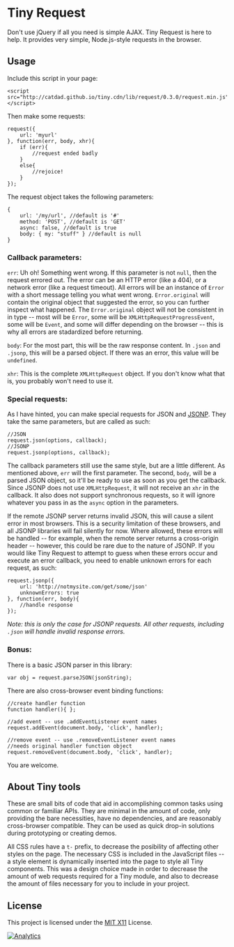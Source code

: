 # Tiny Request

Don't use jQuery if all you need is simple AJAX. Tiny Request is here to help. It provides very simple, Node.js-style requests in the browser.

## Usage

Include this script in your page:
    
    <script src="http://catdad.github.io/tiny.cdn/lib/request/0.3.0/request.min.js"></script>
    
Then make some requests:

	request({
		url: 'myurl'
	}, function(err, body, xhr){
		if (err){
			//request ended badly
		}
		else{
			//rejoice!
		}
	});

The request object takes the following parameters:

	{
		url: '/my/url', //default is '#'
		method: 'POST', //default is 'GET'
		async: false, //default is true
		body: { my: "stuff" } //default is null
	}

### Callback parameters:

`err`: Uh oh! Something went wrong. If this parameter is not `null`, then the request errored out. The error can be an HTTP error (like a 404), or a network error (like a request timeout). All errors will be an instance of `Error` with a short message telling you what went wrong. `Error.original` will contain the original object that suggested the error, so you can further inspect what happened. The `Error.original` object will not be consistent in in type -- most will be `Error`, some will be `XMLHttpRequestProgressEvent`, some will be `Event`, and some will differ depending on the browser -- this is why all errors are stadardized before returning.

`body`: For the most part, this will be the raw response content. In `.json` and `.jsonp`, this will be a parsed object. If there was an error, this value will be `undefined`.

`xhr`: This is the complete `XMLHttpRequest` object. If you don't know what that is, you probably won't need to use it.

### Special requests:

As I have hinted, you can make special requests for JSON and [JSONP](http://json-p.org/). They take the same parameters, but are called as such:

	//JSON
	request.json(options, callback);
	//JSONP
	request.jsonp(options, callback);

The callback parameters still use the same style, but are a little different. As mentioned above, `err` will the first parameter. The second, `body`, will be a parsed JSON object, so it'll be ready to use as soon as you get the callback. Since JSONP does not use `XMLHttpRequest`, it will not receive an `xhr` in the callback. It also does not support synchronous requests, so it will ignore whatever you pass in as the `async` option in the parameters.

If the remote JSONP server returns invalid JSON, this will cause a silent error in most browsers. This is a security limitation of these browsers, and all JSONP libraries will fail silently for now. Where allowed, these errors will be handled -- for example, when the remote server returns a cross-origin header -- however, this could be rare due to the nature of JSONP. If you would like Tiny Request to attempt to guess when these errors occur and execute an error callback, you need to enable unknown errors for each request, as such:

	request.jsonp({
		url: 'http://notmysite.com/get/some/json'
		unknownErrors: true
	}, function(err, body){
		//handle response
	});
	
_Note: this is only the case for JSONP requests. All other requests, including `.json` will handle invalid response errors._

### Bonus:

There is a basic JSON parser in this library:

	var obj = request.parseJSON(jsonString);

There are also cross-browser event binding functions:

    //create handler function
    function handler(){ };
    
    //add event -- use .addEventListener event names
    request.addEvent(document.body, 'click', handler);
    
    //remove event -- use .removeEventListener event names
    //needs original handler function object
    request.removeEvent(document.body, 'click', handler);

You are welcome.

## About Tiny tools

These are small bits of code that aid in accomplishing common tasks using common or familiar APIs. They are minimal in the amount of code, only providing the bare necessities, have no dependencies, and are reasonably cross-browser compatible. They can be used as quick drop-in solutions during prototyping or creating demos.

All CSS rules have a `t-` prefix, to decrease the posibility of affecting other styles on the page. The necessary CSS is included in the JavaScript files -- a style element is dynamically inserted into the page to style all Tiny components. This was a design choice made in order to decrease the amount of web requests required for a Tiny module, and also to decrease the amount of files necessary for you to include in your project.

## License

This project is licensed under the [MIT X11](http://opensource.org/licenses/MIT) License.

[![Analytics](https://ga-beacon.appspot.com/UA-17159207-7/tiny-request/readme)](https://github.com/igrigorik/ga-beacon)
